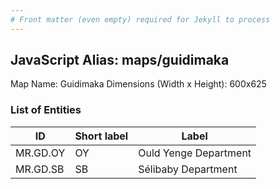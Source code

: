 ```yaml
---
# Front matter (even empty) required for Jekyll to process
---
```


## JavaScript Alias: maps/guidimaka

Map Name: Guidimaka
Dimensions (Width x Height): 600x625

### List of Entities

| ID       | Short label | Label                 |
| -------- | ----------- | --------------------- |
| MR.GD.OY | OY          | Ould Yenge Department |
| MR.GD.SB | SB          | Sélibaby Department   |
